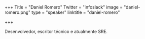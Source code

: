 +++
Title = "Daniel Romero"
Twitter = "infoslack"
image = "daniel-romero.png"
type = "speaker"
linktitle = "daniel-romero"

+++

Desenvolvedor, escritor técnico e atualmente SRE.
